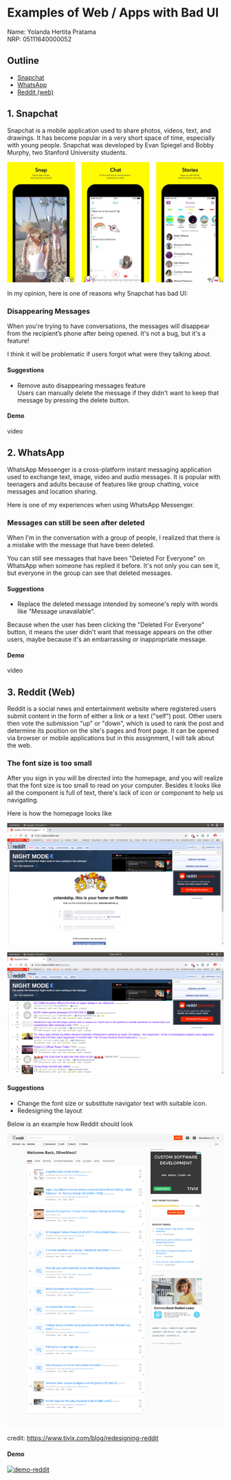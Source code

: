 # Examples of Web / Apps with Bad UI
Name: Yolanda Hertita Pratama<br>
NRP: 05111640000052

## Outline
- [Snapchat](#1-snapchat)
- [WhatsApp](#2-whatsapp)
- [Reddit (web)](#3-reddit-web)

## 1. Snapchat
Snapchat is a mobile application used to share photos, videos, text, and drawings. It has become popular in a very short space of time, especially with young people. Snapchat was developed by Evan Spiegel and Bobby Murphy, two Stanford University students.<br>

![snapchat-app](images/snapchat/snapchat-app-1.jpg)

In my opinion, here is one of reasons why Snapchat has bad UI:

### Disappearing Messages
When you're trying to have conversations, the messages will disappear from the recipient’s phone after being opened. It's not a bug, but it's a feature!<br>

I think it will be problematic if users forgot what were they talking about.

#### Suggestions
- Remove auto disappearing messages feature<br>
  Users can manually delete the message if they didn't want to keep that message by pressing the delete button.

#### Demo
video


## 2. WhatsApp
WhatsApp Messenger is a cross-platform instant messaging application used to exchange text, image, video and audio messages. It is popular with teenagers and adults because of features like group chatting, voice messages and location sharing.<br>

Here is one of my experiences when using WhatsApp Messenger.<br>

### Messages can still be seen after deleted
When I'm in the conversation with a group of people, I realized that there is a mistake with the message that have been deleted.

You can still see messages that have been "Deleted For Everyone" on WhatsApp when someone has replied it before. It's not only you can see it, but everyone in the group can see that deleted messages.

#### Suggestions
- Replace the deleted message intended by someone's reply with words like "Message unavailable".

Because when the user has been clicking the "Deleted For Everyone" button, it means the user didn't want that message appears on the other users, maybe because it's an embarrassing or inappropriate message. 

#### Demo
video


## 3. Reddit (Web)
Reddit is a social news and entertainment website where registered users submit content in the form of either a link or a text ("self") post. Other users then vote the submission "up" or "down", which is used to rank the post and determine its position on the site's pages and front page. It can be opened via browser or mobile applications but in this assignment, I will talk about the web.

### The font size is too small
After you sign in you will be directed into the homepage, and you will realize that the font size is too small to read on your computer. Besides it looks like all the component is full of text, there's lack of icon or component to help us navigating.

Here is how the homepage looks like

![reddit-web-1](images/reddit/Reddit-web-1.png)

![reddit-web-2](images/reddit/Reddit-web-2.png)

#### Suggestions
- Change the font size or substitute navigator text with suitable icon.
- Redesigning the layout

Below is an example how Reddit should look

![reddit-redesign](images/reddit/Reddit-redesign.png)

credit: https://www.tivix.com/blog/redesigning-reddit

#### Demo
[![demo-reddit](http://img.youtube.com/vi/V6Z7NrgYFKw/5.jpg)](https://www.youtube.com/watch?v=V6Z7NrgYFKw "Reddit Demonstration")